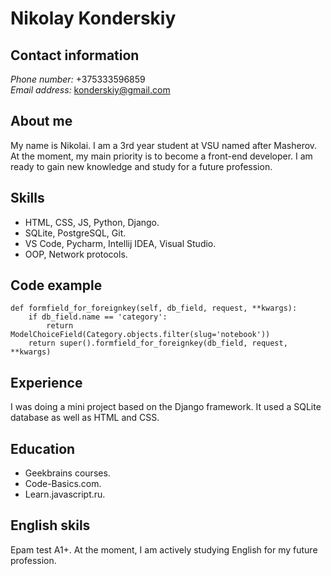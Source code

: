 # **Nikolay Konderskiy** 

## **Contact information**

_Phone number:_ +375333596859\
_Email address:_ konderskiy@gmail.com

## **About me**

My name is Nikolai. I am a 3rd year student at VSU named after Masherov. At the moment, my main priority is to become a front-end developer. I am ready to gain new knowledge and study for a future profession. 

## **Skills**

- HTML, CSS, JS, Python, Django.
- SQLite, PostgreSQL, Git.
- VS Code, Pycharm, Intellij IDEA, Visual Studio.
- OOP, Network protocols.

## **Code example**

```
def formfield_for_foreignkey(self, db_field, request, **kwargs):
    if db_field.name == 'category':
        return ModelChoiceField(Category.objects.filter(slug='notebook'))
    return super().formfield_for_foreignkey(db_field, request, **kwargs)

```

## **Experience**

I was doing a mini project based on the Django framework. It used a SQLite database as well as HTML and CSS. 

## **Education**

- Geekbrains courses.
- Code-Basics.com.
- Learn.javascript.ru.

## **English skils**

Epam test A1+. At the moment, I am actively studying English for my future profession. 


